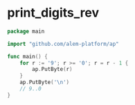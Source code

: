 # print_digits_rev

```go
package main

import "github.com/alem-platform/ap"

func main() {
    for r := '9'; r >= '0'; r = r - 1 {
        ap.PutByte(r)
    }
    ap.PutByte('\n')
    // 9..0
}
```
